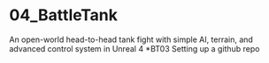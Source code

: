 # 04_BattleTank
An open-world head-to-head tank fight with simple AI, terrain, and advanced control system in Unreal 4
*BT03 Setting up a github repo
